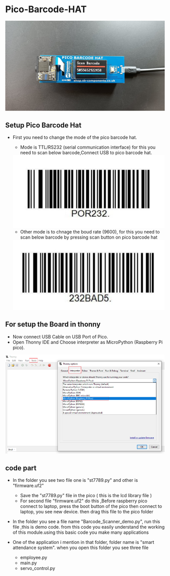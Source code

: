 # Pico-Barcode-HAT

<img src= https://github.com/sbcshop/Pico-Barcode-HAT/blob/main/images/img1.jpg />

## Setup Pico Barcode Hat
* First you need to change the mode of the pico barcode hat.   
  * Mode is TTL/RS232 (serial communication interface) for this you need to scan below barcode,Connect USB to pico barcode hat.

  <img src= https://github.com/sbcshop/Pico-Barcode-HAT/blob/main/images/TTL_RS232.JPG />
  
  * Other mode is to chnage the boud rate (9600), for this you need to scan below barcode by pressing scan button on pico barcode hat
  
  <img src= https://github.com/sbcshop/Pico-Barcode-HAT/blob/main/images/img_baud_rate_9600.JPG />
  
## For setup the Board in thonny </b>
   * Now connect USB Cable on USB Port of Pico.
   * Open Thonny IDE and Choose interpreter as MicroPython (Raspberry Pi pico).

<img src="https://github.com/sbcshop/Raspberry-Pi-Pico-RFID-Expansion/blob/main/images/thonny-interpreter.PNG" />
  
   
## code part
   * In the folder you see two file one is "st7789.py" and other is "firmware.uf2"
      * Save the "st7789.py" file in the pico ( this is the lcd library file )
      * For second file "firmware.uf2" do this ,Before raspberry pico connect to laptop, press the boot button of the pico then connect to laptop, you see new device. then drag         this file to the pico folder
     
   * In the folder you see a file name "Barcode_Scanner_demo.py", run this file ,this is demo code. from this code you easily understand the working of this module.using this          basic code you make many applications
   * One of the application i mention in that folder, folder name is "smart attendance system". when you open this folder you see three file
     * employee.py
     * main.py
     * servo_control.py
  
  

  
   
